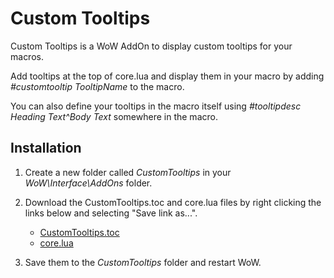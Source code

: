 Custom Tooltips
===============

Custom Tooltips is a WoW AddOn to display custom tooltips for your macros.

Add tooltips at the top of core.lua and display them in your macro by adding _#customtooltip TooltipName_ to the macro.

You can also define your tooltips in the macro itself using _#tooltipdesc Heading Text^Body Text_ somewhere in the macro.

Installation
------------

1. Create a new folder called _CustomTooltips_ in your _WoW\Interface\AddOns_ folder.

2. Download the CustomTooltips.toc and core.lua files by right clicking the links below and selecting "Save link as...".
	* [CustomTooltips.toc](https://raw.github.com/Choonster/CustomTooltips/master/CustomTooltips.toc)
	* [core.lua](https://raw.github.com/Choonster/CustomTooltips/master/core.lua)

3. Save them to the _CustomTooltips_ folder and restart WoW.
